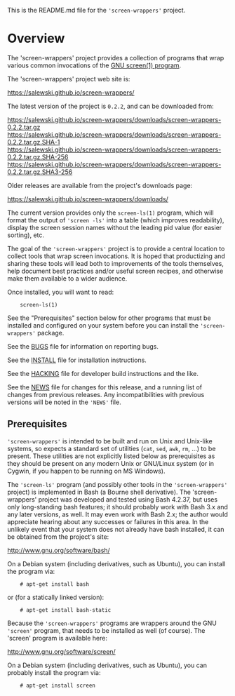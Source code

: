 This is the README.md file for the `'screen-wrappers'` project.

# Overview

The 'screen-wrappers' project provides a collection of programs that wrap
various common invocations of the [GNU screen(1) program][SCREEN].

The 'screen-wrappers' project web site is:

   https://salewski.github.io/screen-wrappers/

The latest version of the project is `0.2.2`, and can be downloaded from:

   https://salewski.github.io/screen-wrappers/downloads/screen-wrappers-0.2.2.tar.gz  
   https://salewski.github.io/screen-wrappers/downloads/screen-wrappers-0.2.2.tar.gz.SHA-1  
   https://salewski.github.io/screen-wrappers/downloads/screen-wrappers-0.2.2.tar.gz.SHA-256  
   https://salewski.github.io/screen-wrappers/downloads/screen-wrappers-0.2.2.tar.gz.SHA3-256  
    
Older releases are available from the project's downloads page:

   https://salewski.github.io/screen-wrappers/downloads/

The current version provides only the `screen-ls(1)` program, which will
format the output of `'screen -ls'` into a table (which improves readability),
display the screen session names without the leading pid value (for easier
sorting), etc.

The goal of the `'screen-wrappers'` project is to provide a central location
to collect tools that wrap screen invocations. It is hoped that productizing
and sharing these tools will lead both to improvements of the tools
themselves, help document best practices and/or useful screen recipes, and
otherwise make them available to a wider audience.

Once installed, you will want to read:
```
    screen-ls(1)
```

See the "Prerequisites" section below for other programs that must be
installed and configured on your system before you can install the
`'screen-wrappers'` package.

See the [BUGS] file for information on reporting bugs.

See the [INSTALL] file for installation instructions.

See the [HACKING] file for developer build instructions and the like.

See the [NEWS] file for changes for this release, and a running list of
changes from previous releases. Any incompatibilities with previous versions
will be noted in the `'NEWS'` file.


## Prerequisites

`'screen-wrappers'` is intended to be built and run on Unix and Unix-like
systems, so expects a standard set of utilities (`cat`, `sed`, `awk`, `rm`,
...) to be present. These utilities are not explicitly listed below as
prerequisites as they should be present on any modern Unix or GNU/Linux system
(or in Cygwin, if you happen to be running on MS Windows).

The `'screen-ls'` program (and possibly other tools in the `'screen-wrappers'`
project) is implemented in Bash (a Bourne shell derivative). The
'screen-wrappers' project was developed and tested using Bash 4.2.37, but uses
only long-standing bash features; it should probably work with Bash 3.x and
any later versions, as well. It may even work with Bash 2.x; the author would
appreciate hearing about any successes or failures in this area. In the
unlikely event that your system does not already have bash installed, it can
be obtained from the project's site:

   http://www.gnu.org/software/bash/

On a Debian system (including derivatives, such as Ubuntu), you can install
the program via:
```
    # apt-get install bash
```

or (for a statically linked version):
```
    # apt-get install bash-static
```

Because the `'screen-wrappers'` programs are wrappers around the GNU
`'screen'` program, that needs to be installed as well (of course). The
'screen' program is available here:

   http://www.gnu.org/software/screen/

On a Debian system (including derivatives, such as Ubuntu), you can probably
install the program via:
```
    # apt-get install screen
```


[BUGS]:    https://github.com/salewski/screen-wrappers/blob/master/BUGS
[HACKING]: https://github.com/salewski/screen-wrappers/blob/master/HACKING
[INSTALL]: https://github.com/salewski/screen-wrappers/blob/master/INSTALL
[NEWS]:    https://github.com/salewski/screen-wrappers/blob/master/NEWS
[SCREEN]:  http://www.gnu.org/software/screen/
